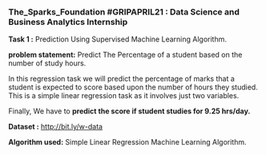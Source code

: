 ### The_Sparks_Foundation #GRIPAPRIL21  : Data Science and Business Analytics Internship

**Task 1 :**  Prediction Using Supervised Machine Learning Algorithm.

**problem statement:** Predict The Percentage of a student based on the number of study hours.

In this regression task we will predict the percentage of marks that a student is expected to score based upon the number of hours they studied. This is a simple linear regression task as it involves just two variables.

Finally, We have to **predict the score if student studies for 9.25 hrs/day.**

**Dataset :**  http://bit.ly/w-data

**Algorithm used:**  Simple Linear Regression Machine Learning Algorithm.
